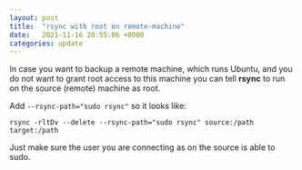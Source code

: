 ```yaml
---
layout: post
title:  "rsync with root on remote-machine"
date:   2021-11-16 20:55:06 +0000
categories: update
---
```


In case you want to backup a remote machine, which runs Ubuntu, and you do not want to grant root access to this machine you can tell **rsync** to run on the source (remote) machine as root.

Add `--rsync-path="sudo rsync"` so it looks like:

`rsync -rltDv --delete --rsync-path="sudo rsync" source:/path target:/path`

Just make sure the user you are connecting as on the source is able to sudo.
